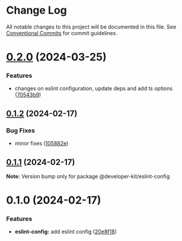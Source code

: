 # Change Log

All notable changes to this project will be documented in this file.
See [Conventional Commits](https://conventionalcommits.org) for commit guidelines.

# [0.2.0](https://github.com/arnaufugarolas/developer-kit/compare/@developer-kit/eslint-config@0.1.2...@developer-kit/eslint-config@0.2.0) (2024-03-25)

### Features

- changes on eslint configuration, update deps and add ts options ([70543b9](https://github.com/arnaufugarolas/developer-kit/commit/70543b94d44d1df3114756f69b01d801cd7eb66a))

## [0.1.2](https://github.com/arnaufugarolas/developer-kit/compare/@developer-kit/eslint-config@0.1.1...@developer-kit/eslint-config@0.1.2) (2024-02-17)

### Bug Fixes

- minor fixes ([105882e](https://github.com/arnaufugarolas/developer-kit/commit/105882e9f5a3505da6d26b6d6b126aa7b8a00b54))

## [0.1.1](https://github.com/arnaufugarolas/developer-kit/compare/@developer-kit/eslint-config@0.1.0...@developer-kit/eslint-config@0.1.1) (2024-02-17)

**Note:** Version bump only for package @developer-kit/eslint-config

# 0.1.0 (2024-02-17)

### Features

- **eslint-config:** add eslint config ([20e8f18](https://github.com/arnaufugarolas/developer-kit/commit/20e8f1824f29f047c09396dc33bce48eb6973f45))
